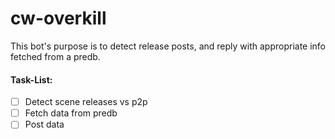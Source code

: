 # cw-overkill
This bot's purpose is to detect release posts, and reply with appropriate info fetched from a predb.   

#### Task-List:
- [ ] Detect scene releases vs p2p
- [ ] Fetch data from predb
- [ ] Post data
